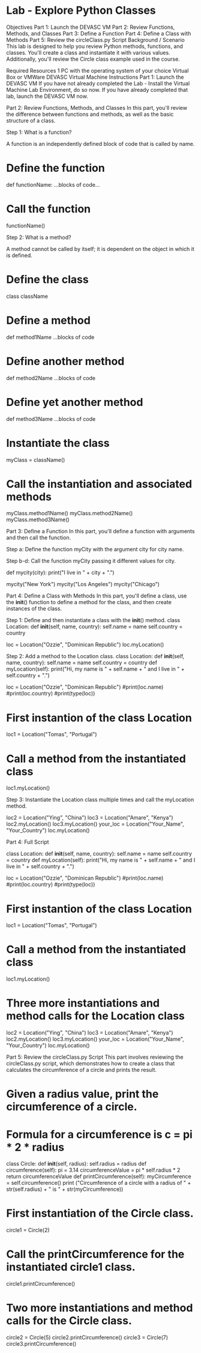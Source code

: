 # Lab - Explore Python Classes
Objectives
Part 1: Launch the DEVASC VM
Part 2: Review Functions, Methods, and Classes
Part 3: Define a Function
Part 4: Define a Class with Methods
Part 5: Review the circleClass.py Script
Background / Scenario
This lab is designed to help you review Python methods, functions, and classes. You'll create a class and instantiate it with various values. Additionally, you'll review the Circle class example used in the course.

Required Resources
1 PC with the operating system of your choice
Virtual Box or VMWare
DEVASC Virtual Machine
Instructions
Part 1: Launch the DEVASC VM
If you have not already completed the Lab - Install the Virtual Machine Lab Environment, do so now. If you have already completed that lab, launch the DEVASC VM now.

Part 2: Review Functions, Methods, and Classes
In this part, you'll review the difference between functions and methods, as well as the basic structure of a class.

Step 1: What is a function?

A function is an independently defined block of code that is called by name.

# Define the function
def functionName:
  ...blocks of code...
# Call the function
functionName()

Step 2: What is a method?

A method cannot be called by itself; it is dependent on the object in which it is defined.

# Define the class
class className
 # Define a method
 def method1Name
    ...blocks of code
 # Define another method
 def method2Name
   ...blocks of code
 # Define yet another method
 def method3Name
   ...blocks of code
# Instantiate the class
myClass = className()
# Call the instantiation and associated methods
myClass.method1Name()
myClass.method2Name()
myClass.method3Name()

Part 3: Define a Function
In this part, you'll define a function with arguments and then call the function.

Step a: Define the function myCity with the argument city for city name.

Step b-d: Call the function myCity passing it different values for city.

def mycity(city):
    print("I live in " + city + ".")

mycity("New York")
mycity("Los Angeles")
mycity("Chicago")



Part 4: Define a Class with Methods
In this part, you'll define a class, use the __init__() function to define a method for the class, and then create instances of the class.

Step 1: Define and then instantiate a class with the __init__() method.
class Location:
    def __init__(self, name, country):
        self.name = name
        self.country = country
   
loc = Location("Ozzie", "Dominican Republic")
loc.myLocation()

Step 2: Add a method to the Location class.
class Location:
    def __init__(self, name, country):
        self.name = name
        self.country = country
    def myLocation(self):
        print("Hi, my name is " + self.name + " and I live in " + self.country + ".")

loc = Location("Ozzie", "Dominican Republic")
#print(loc.name)
#print(loc.country)
#print(type(loc))

# First instantion of the class Location
loc1 = Location("Tomas", "Portugal")
# Call a method from the instantiated class
loc1.myLocation()


Step 3: Instantiate the Location class multiple times and call the myLocation method.

loc2 = Location("Ying", "China")
loc3 = Location("Amare", "Kenya")
loc2.myLocation()
loc3.myLocation()
your_loc = Location("Your_Name", "Your_Country")
loc.myLocation()

Part 4: Full Script

class Location:
    def __init__(self, name, country):
        self.name = name
        self.country = country
    def myLocation(self):
        print("Hi, my name is " + self.name + " and I live in " + self.country + ".")

loc = Location("Ozzie", "Dominican Republic")
#print(loc.name)
#print(loc.country)
#print(type(loc))

# First instantion of the class Location
loc1 = Location("Tomas", "Portugal")
# Call a method from the instantiated class
loc1.myLocation()
# Three more instantiations and method calls for the Location class
loc2 = Location("Ying", "China")
loc3 = Location("Amare", "Kenya")
loc2.myLocation()
loc3.myLocation()
your_loc = Location("Your_Name", "Your_Country")
loc.myLocation()

Part 5: Review the circleClass.py Script
This part involves reviewing the circleClass.py script, which demonstrates how to create a class that calculates the circumference of a circle and prints the result.

# Given a radius value, print the circumference of a circle.
# Formula for a circumference is c = pi * 2 * radius


class Circle:
    def __init__(self, radius):
        self.radius = radius
    def circumference(self):
        pi = 3.14
        circumferenceValue = pi * self.radius * 2
        return circumferenceValue
    def printCircumference(self):
        myCircumference = self.circumference()
        print ("Circumference of a circle with a radius of " + str(self.radius) + " is " + str(myCircumference))

# First instantiation of the Circle class.
circle1 = Circle(2)
# Call the printCircumference for the instantiated circle1 class.
circle1.printCircumference()
# Two more instantiations and method calls for the Circle class.
circle2 = Circle(5)
circle2.printCircumference()
circle3 = Circle(7)
circle3.printCircumference()


